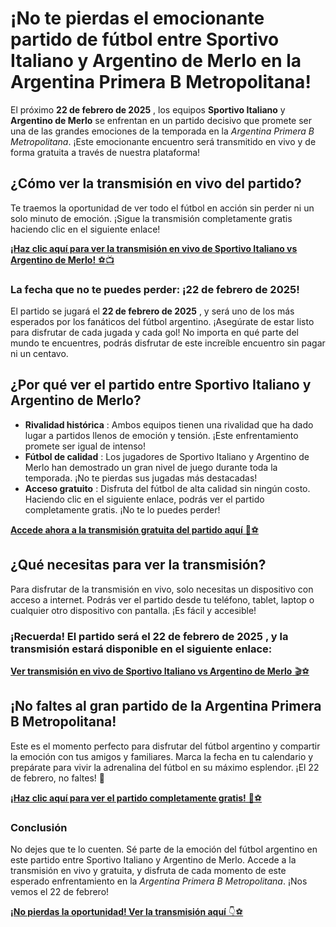# ¡No te pierdas el emocionante partido de fútbol entre Sportivo Italiano y Argentino de Merlo en la Argentina Primera B Metropolitana!

El próximo **22 de febrero de 2025** , los equipos **Sportivo Italiano** y **Argentino de Merlo** se enfrentan en un partido decisivo que promete ser una de las grandes emociones de la temporada en la _Argentina Primera B Metropolitana_. ¡Este emocionante encuentro será transmitido en vivo y de forma gratuita a través de nuestra plataforma!

## ¿Cómo ver la transmisión en vivo del partido?

Te traemos la oportunidad de ver todo el fútbol en acción sin perder ni un solo minuto de emoción. ¡Sigue la transmisión completamente gratis haciendo clic en el siguiente enlace!

[**¡Haz clic aquí para ver la transmisión en vivo de Sportivo Italiano vs Argentino de Merlo!** ⚽📺](https://tinyurl.com/livestreamfreeo?st=Sportivo+Italiano+vs+Argentino+de+Merlo&si=gh)

### La fecha que no te puedes perder: ¡22 de febrero de 2025!

El partido se jugará el **22 de febrero de 2025** , y será uno de los más esperados por los fanáticos del fútbol argentino. ¡Asegúrate de estar listo para disfrutar de cada jugada y cada gol! No importa en qué parte del mundo te encuentres, podrás disfrutar de este increíble encuentro sin pagar ni un centavo.

## ¿Por qué ver el partido entre Sportivo Italiano y Argentino de Merlo?

- **Rivalidad histórica** : Ambos equipos tienen una rivalidad que ha dado lugar a partidos llenos de emoción y tensión. ¡Este enfrentamiento promete ser igual de intenso!
- **Fútbol de calidad** : Los jugadores de Sportivo Italiano y Argentino de Merlo han demostrado un gran nivel de juego durante toda la temporada. ¡No te pierdas sus jugadas más destacadas!
- **Acceso gratuito** : Disfruta del fútbol de alta calidad sin ningún costo. Haciendo clic en el siguiente enlace, podrás ver el partido completamente gratis. ¡No te lo puedes perder!

[**Accede ahora a la transmisión gratuita del partido aquí** 🎥⚽](https://tinyurl.com/livestreamfreeo?st=Sportivo+Italiano+vs+Argentino+de+Merlo&si=gh)

## ¿Qué necesitas para ver la transmisión?

Para disfrutar de la transmisión en vivo, solo necesitas un dispositivo con acceso a internet. Podrás ver el partido desde tu teléfono, tablet, laptop o cualquier otro dispositivo con pantalla. ¡Es fácil y accesible!

### ¡Recuerda! El partido será el **22 de febrero de 2025** , y la transmisión estará disponible en el siguiente enlace:

[**Ver transmisión en vivo de Sportivo Italiano vs Argentino de Merlo** 🎬⚽](https://tinyurl.com/livestreamfreeo?st=Sportivo+Italiano+vs+Argentino+de+Merlo&si=gh)

## ¡No faltes al gran partido de la Argentina Primera B Metropolitana!

Este es el momento perfecto para disfrutar del fútbol argentino y compartir la emoción con tus amigos y familiares. Marca la fecha en tu calendario y prepárate para vivir la adrenalina del fútbol en su máximo esplendor. ¡El 22 de febrero, no faltes! 🙌

[**¡Haz clic aquí para ver el partido completamente gratis!** 📅⚽](https://tinyurl.com/livestreamfreeo?st=Sportivo+Italiano+vs+Argentino+de+Merlo&si=gh)

### Conclusión

No dejes que te lo cuenten. Sé parte de la emoción del fútbol argentino en este partido entre Sportivo Italiano y Argentino de Merlo. Accede a la transmisión en vivo y gratuita, y disfruta de cada momento de este esperado enfrentamiento en la _Argentina Primera B Metropolitana_. ¡Nos vemos el 22 de febrero!

[**¡No pierdas la oportunidad! Ver la transmisión aquí** 👇⚽](https://tinyurl.com/livestreamfreeo?st=Sportivo+Italiano+vs+Argentino+de+Merlo&si=gh)
